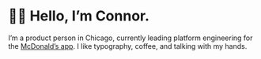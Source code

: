 # 👋🏻 Hello, I’m Connor.

I’m a product person in Chicago, currently leading platform engineering for the [McDonald’s app](https://apps.apple.com/us/app/mcdonalds/id922103212). I like typography, coffee, and talking with my hands.
